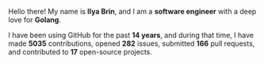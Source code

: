Hello there! My name is **Ilya Brin**, and I am a **software engineer** with a deep love for **Golang**.

I have been using GitHub for the past **14 years**, and during that time, I have made **5035** contributions, opened **282** issues, submitted **166** pull requests, and contributed to **17** open-source projects.
